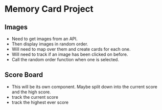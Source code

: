 # Memory Card Project

## Images

- Need to get images from an API.
- Then display images in random order. 
- Will need to map over them and create cards for each one.
- Will need to track if an image has been clicked on before. 
- Call the random order function when one is selected. 

## Score Board

- This will be its own component. Maybe split down into the current score and the high score. 
- track the current score 
- track the highest ever score


